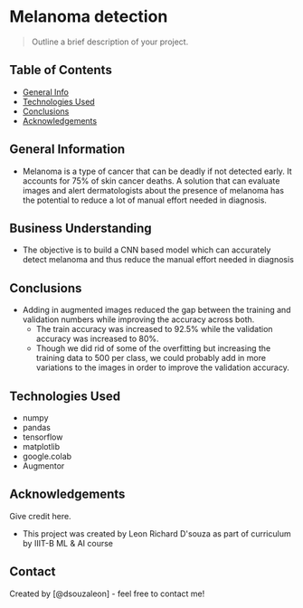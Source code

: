 # Melanoma detection
> Outline a brief description of your project.


## Table of Contents
* [General Info](#general-information)
* [Technologies Used](#technologies-used)
* [Conclusions](#conclusions)
* [Acknowledgements](#acknowledgements)

<!-- You can include any other section that is pertinent to your problem -->

## General Information
- Melanoma is a type of cancer that can be deadly if not detected early. It accounts for 75% of skin cancer deaths. A solution that can evaluate images and alert dermatologists about the presence of melanoma has the potential to reduce a lot of manual effort needed in diagnosis.

## Business Understanding
- The objective is to build a CNN based model which can accurately detect melanoma and thus reduce the manual effort needed in diagnosis
<!-- You don't have to answer all the questions - just the ones relevant to your project. -->

## Conclusions
- Adding in augmented images reduced the gap between the training and validation numbers while improving the accuracy across both.
    - The train accuracy was increased to 92.5% while the validation accuracy was increased to 80%.
    - Though we did rid of some of the overfitting but increasing the training data to 500 per class, we could probably add in more variations to the images in order to improve the validation accuracy.


<!-- You don't have to answer all the questions - just the ones relevant to your project. -->


## Technologies Used
- numpy
- pandas
- tensorflow
- matplotlib
- google.colab
- Augmentor

<!-- As the libraries versions keep on changing, it is recommended to mention the version of library used in this project -->

## Acknowledgements
Give credit here.
- This project was created by Leon Richard D'souza as part of curriculum by IIIT-B ML & AI course


## Contact
Created by [@dsouzaleon] - feel free to contact me!


<!-- Optional -->
<!-- ## License -->
<!-- This project is open source and available under the [... License](). -->

<!-- You don't have to include all sections - just the one's relevant to your project -->